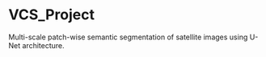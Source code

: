 # VCS_Project
Multi-scale patch-wise semantic segmentation of satellite images using U-Net architecture.
